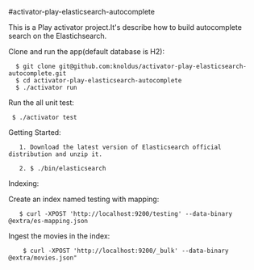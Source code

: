 #activator-play-elasticsearch-autocomplete

This is a Play activator project.It's describe how to build autocomplete search on the Elastichsearch. 

 Clone and run the app(default database is H2):

      $ git clone git@github.com:knoldus/activator-play-elasticsearch-autocomplete.git
      $ cd activator-play-elasticsearch-autocomplete
      $ ./activator run
    
 Run the all unit test:

     $ ./activator test

 Getting Started:
 
       1. Download the latest version of Elasticsearch official distribution and unzip it.
    
       2. $ ./bin/elasticsearch
   
    

 Indexing:
 
   Create an index named testing with mapping:
   
       $ curl -XPOST 'http://localhost:9200/testing' --data-binary @extra/es-mapping.json
       
   Ingest the movies in the index:
   
        $ curl -XPOST 'http://localhost:9200/_bulk' --data-binary @extra/movies.json" 
    
